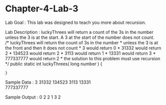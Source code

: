 # Chapter-4-Lab-3

Lab Goal :   This lab was designed to teach you more about recursion.   

Lab Description :   luckyThrees will return a count of the 3s in the number unless the 3 is at the start.  A 3 at the start of the number does not count.   
	/* luckyThrees will return the count of 3s in the number
	 * unless the 3 is at the front and then it does not count
	 * 3 would return 0
	 * 31332  would return 2
	 * 134523 would return 2
	 * 3113  would return 1
	 * 13331 would return 3
	 * 777337777  would return 2
	 * the solution to this problem must use recursion
	 */
	public static int luckyThrees( long number )
	{






	}	 



Sample Data :
3
31332
134523
3113
13331	
777337777




Sample Output :
0
2
2
1
3
2

